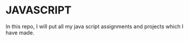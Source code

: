# JAVASCRIPT
 In this repo, I will put all my java script assignments and projects which I have made.
